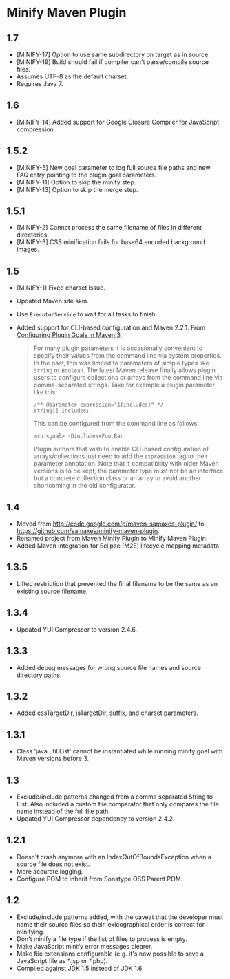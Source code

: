 # Minify Maven Plugin

## 1.7

* [MINIFY-17] Option to use same subdirectory on target as in source.
* [MINIFY-19] Build should fail if compiler can't parse/compile source files.
* Assumes UTF-8 as the default charset.
* Requires Java 7.

## 1.6

* [MINIFY-14] Added support for Google Closure Compiler for JavaScript compression.

## 1.5.2

* [MINIFY-5] New goal parameter to log full source file paths and new FAQ entry pointing to the plugin goal parameters.
* [MINIFY-11] Option to skip the minify step.
* [MINIFY-13] Option to skip the merge step.

## 1.5.1

* [MINIFY-2] Cannot process the same filename of files in different directories.
* [MINIFY-3] CSS minification fails for base64 encoded background images.

## 1.5

* [MINIFY-1] Fixed charset issue.
* Updated Maven site skin.
* Use `ExecutorService` to wait for all tasks to finish.
* Added support for CLI-based configuration and Maven 2.2.1. From [Configuring Plugin Goals in Maven 3](http://www.sonatype.com/people/2011/03/configuring-plugin-goals-in-maven-3/):

  > For many plugin parameters it is occasionally convenient to specify their values from the command line via system properties. In the past, this was limited to parameters of simple types like `String` or `Boolean`. The latest Maven release finally allows plugin users to configure collections or arrays from the command line via comma-separated strings. Take for example a plugin parameter like this:
  >
  >     /** @parameter expression="${includes}" */
  >     String[] includes;
  >
  > This can be configured from the command line as follows:
  >
  >     mvn <goal> -Dincludes=Foo,Bar
  >
  > Plugin authors that wish to enable CLI-based configuration of arrays/collections just need to add the `expression` tag to their parameter annotation. Note that if compatibility with older Maven versions is to be kept, the parameter type must not be an interface but a concrete collection class or an array to avoid another shortcoming in the old configurator.

## 1.4

* Moved from http://code.google.com/p/maven-samaxes-plugin/ to https://github.com/samaxes/minify-maven-plugin.
* Renamed project from Maven Minify Plugin to Minify Maven Plugin.
* Added Maven Integration for Eclipse (M2E) lifecycle mapping metadata.

## 1.3.5

* Lifted restriction that prevented the final filename to be the same as an existing source filename.

## 1.3.4

* Updated YUI Compressor to version 2.4.6.

## 1.3.3

* Added debug messages for wrong source file names and source directory paths.

## 1.3.2

* Added cssTargetDir, jsTargetDir, suffix, and charset parameters.

## 1.3.1

* Class 'java.util.List' cannot be instantiated while running minify goal with Maven versions before 3.

## 1.3

* Exclude/include patterns changed from a comma separated String to List<String>. Also included a custom file comparator that only compares the file name instead of the full file path.
* Updated YUI Compressor dependency to version 2.4.2.

## 1.2.1

* Doesn't crash anymore with an IndexOutOfBoundsException when a source file does not exist.
* More accurate logging.
* Configure POM to inherit from Sonatype OSS Parent POM.

## 1.2

* Exclude/include patterns added, with the caveat that the developer must name their source files so their lexicographical order is correct for minifying.
* Don't minify a file type if the list of files to process is empty.
* Make JavaScript minify error messages clearer.
* Make file extensions configurable (e.g. it's now possible to save a JavaScript file as *.jsp or *.php).
* Compiled against JDK 1.5 instead of JDK 1.6.
